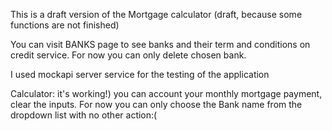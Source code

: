 This is a draft version of the Mortgage calculator (draft, because some functions are not finished)

You can visit BANKS page to see banks and their term and conditions on credit service.
For now you can only delete chosen bank.

I used mockapi server service for the testing of the application

Calculator: it's working!) you can account your monthly mortgage payment, clear the inputs.
For now you can only choose the Bank name from the dropdown list with no other action:(
